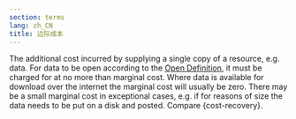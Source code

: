 ```yaml
---
section: terms
lang: zh_CN
title: 边际成本
---
```


The additional cost incurred by supplying a single copy of a resource, e.g. data. For data to be open according to the [Open Definition](/glossary/en/terms/open-definition/), it must be charged for at no more than marginal cost. Where data is available for download over the internet the marginal cost will usually be zero. There may be a small marginal cost in exceptional cases, e.g. if for reasons of size the data needs to be put on a disk and posted. Compare {cost-recovery}.